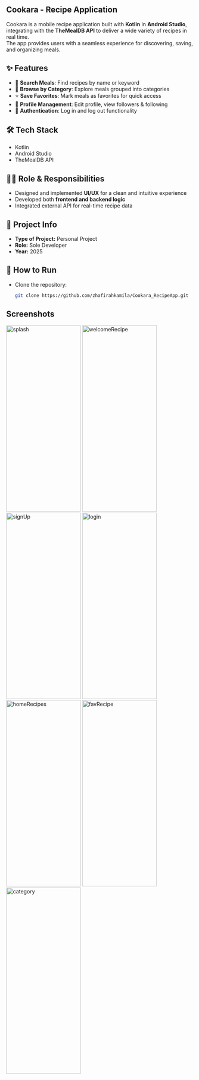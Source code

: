 ## Cookara - Recipe Application

Cookara is a mobile recipe application built with **Kotlin** in **Android Studio**, integrating with the **TheMealDB API** to deliver a wide variety of recipes in real time.  
The app provides users with a seamless experience for discovering, saving, and organizing meals.  

## ✨ Features
- 🔎 **Search Meals**: Find recipes by name or keyword  
- 📂 **Browse by Category**: Explore meals grouped into categories  
- ⭐ **Save Favorites**: Mark meals as favorites for quick access  
- 👤 **Profile Management**: Edit profile, view followers & following  
- 🚪 **Authentication**: Log in and log out functionality  

## 🛠️ Tech Stack
- Kotlin  
- Android Studio  
- TheMealDB API  

## 👩‍💻 Role & Responsibilities
- Designed and implemented **UI/UX** for a clean and intuitive experience  
- Developed both **frontend and backend logic**  
- Integrated external API for real-time recipe data  

## 📌 Project Info
- **Type of Project:** Personal Project  
- **Role:** Sole Developer  
- **Year:** 2025

## 🚀 How to Run
- Clone the repository:
   ```bash
   git clone https://github.com/zhafirahkamila/Cookara_RecipeApp.git

## Screenshots
<img width="200" height="500" alt="splash" src="https://github.com/user-attachments/assets/f28688c8-923c-42b4-bfa5-d63f307e9114" />
<img width="200" height="500" alt="welcomeRecipe" src="https://github.com/user-attachments/assets/6bd13f99-79c2-4897-9261-31fac0f406cd" />
<img width="200" height="500" alt="signUp" src="https://github.com/user-attachments/assets/0a542361-caf9-46c9-8121-b1fd0df22d87" />
<img width="200" height="500" alt="login" src="https://github.com/user-attachments/assets/8ba85116-80d0-4600-895e-867add392b1b" />
<img width="200" height="500" alt="homeRecipes" src="https://github.com/user-attachments/assets/d157f73f-3e08-4482-95a9-7c4b006fcf47" />
<img width="200" height="500" alt="favRecipe" src="https://github.com/user-attachments/assets/ab26caff-9377-44ce-ac10-9fc01243d2ea" />
<img width="200" height="500" alt="category" src="https://github.com/user-attachments/assets/c469eb5f-5ffd-4720-a1c2-de66648e1e74" />


